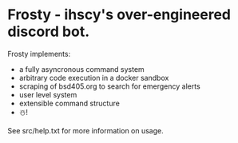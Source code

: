 Frosty - ihscy's over-engineered discord bot.
====================================
Frosty implements:
- a fully asyncronous command system
- arbitrary code execution in a docker sandbox
- scraping of bsd405.org to search for emergency alerts
- user level system
- extensible command structure
- ☃️!

See src/help.txt for more information on usage.